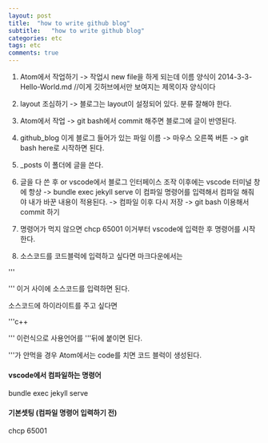 ```yaml
---
layout: post
title:  "how to write github blog"
subtitle:   "how to write github blog"
categories: etc
tags: etc
comments: true
---
```


1. Atom에서 작업하기
-> 작업시 new file을 하게 되는데 이름 양식이
2014-3-3-Hello-World.md  //이게 깃허브에서만 보여지는 제목이자 양식이다

2. layout 조심하기 -> 블로그는 layout이 설정되어 있다. 분류 잘해야 한다.

3. Atom에서 작업 -> git bash에서 commit 해주면 블로그에 글이 반영된다.

4. github_blog 이게 블로그 들어가 있는 파일 이름
-> 마우스 오른쪽 버튼 -> git bash here로 시작하면 된다.

5. _posts 이 폴더에 글을 쓴다.


6. 글을 다 쓴 후 or vscode에서 블로그 인터페이스 조작 이후에는 vscode 터미널 창에 항상
-> bundle exec jekyll serve 이 컴파일 명령어를 입력해서 컴파일 해줘야 내가 바꾼 내용이 적용된다.
-> 컴파일 이후 다시 저장 -> git bash 이용해서 commit 하기


7. 명령어가 먹지 않으면 chcp 65001 이거부터 vscode에 입력한 후 명령어를 시작한다.

8. 소스코드를 코드블럭에 입력하고 싶다면 마크다운에서는

'''

''' 이거 사이에 소스코드를 입력하면 된다.

소스코드에 하이라이트를 주고 싶다면

'''c++

'''
이런식으로 사용언어를 '''뒤에 붙이면 된다.

'''가 안먹을 경우
Atom에서는 code를 치면 코드 블럭이 생성된다.


#### vscode에서 컴파일하는 명령어
bundle exec jekyll serve

#### 기본셋팅 (컴파일 명령어 입력하기 전)
chcp 65001
